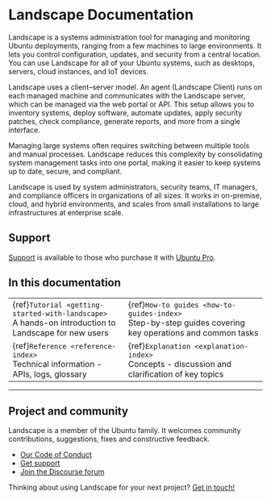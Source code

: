 # Landscape Documentation

Landscape is a systems administration tool for managing and monitoring Ubuntu deployments, ranging from a few machines to large environments. It lets you control configuration, updates, and security from a central location. You can use Landscape for all of your Ubuntu systems, such as desktops, servers, cloud instances, and IoT devices.

Landscape uses a client–server model. An agent (Landscape Client) runs on each managed machine and communicates with the Landscape server, which can be managed via the web portal or API. This setup allows you to inventory systems, deploy software, automate updates, apply security patches, check compliance, generate reports, and more from a single interface.

Managing large systems often requires switching between multiple tools and manual processes. Landscape reduces this complexity by consolidating system management tasks into one portal, making it easier to keep systems up to date, secure, and compliant.

Landscape is used by system administrators, security teams, IT managers, and compliance officers in organizations of all sizes. It works in on-premise, cloud, and hybrid environments, and scales from small installations to large infrastructures at enterprise scale.

## Support

[Support](https://support-portal.canonical.com/) is available to those who purchase it with [Ubuntu Pro](https://ubuntu.com/pro).

## In this documentation

| | |
|--|--|
| {ref}`Tutorial <getting-started-with-landscape>` </br> A hands-on introduction to Landscape for new users | {ref}`How-to guides <how-to-guides-index>` </br> Step-by-step guides covering key operations and common tasks |
| {ref}`Reference <reference-index>` </br> Technical information - APIs, logs, glossary | {ref}`Explanation <explanation-index>` </br> Concepts - discussion and clarification of key topics |
---

## Project and community

Landscape is a member of the Ubuntu family. It welcomes community contributions, suggestions, fixes and constructive feedback. 

* [Our Code of Conduct](https://launchpad.net/codeofconduct/2.0)
* [Get support](https://ubuntu.com/support/community-support)
* [Join the Discourse forum](https://discourse.ubuntu.com/c/landscape/89)

Thinking about using Landscape for your next project? [Get in touch!](https://ubuntu.com/landscape#get-in-touch)